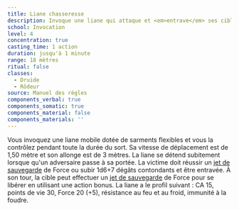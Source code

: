 ```yaml
---
title: Liane chasseresse
description: Invoque une liane qui attaque et <em>entrave</em> ses cibles.
school: Invocation
level: 4
concentration: true
casting_time: 1 action
duration: jusqu'à 1 minute
range: 18 mètres
ritual: false
classes:
  - Druide
  - Rôdeur
source: Manuel des règles
components_verbal: true
components_somatic: true
components_material: false
components_materials: ''
---
```

Vous invoquez une liane mobile dotée de sarments flexibles et vous la contrôlez pendant toute la durée du sort. Sa vitesse de déplacement est de 1,50 mètre et son allonge est de 3 mètres. La liane se détend subitement lorsque qu'un adversaire passe à sa portée. La victime doit réussir un [jet de sauvegarde](/utiliser-les-caracteristiques/#jets-de-sauvegarde) de Force ou subir 1d6+7 dégâts contondants et être entravée. À son tour, la cible peut effectuer un [jet de sauvegarde](/utiliser-les-caracteristiques/#jets-de-sauvegarde) de Force pour se libérer en utilisant une action bonus. La liane a le profil suivant : CA 15, points de vie 30, Force 20 (+5), résistance au feu et au froid, immunité à la foudre.
